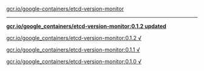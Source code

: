 [gcr.io/google-containers/etcd-version-monitor](https://hub.docker.com/r/anjia0532/etcd-version-monitor/tags/) 

----
**[gcr.io/google_containers/etcd-version-monitor:0.1.2 updated](https://hub.docker.com/r/anjia0532/etcd-version-monitor/tags/)**

[gcr.io/google_containers/etcd-version-monitor:0.1.2 √](https://hub.docker.com/r/anjia0532/etcd-version-monitor/tags/)

[gcr.io/google_containers/etcd-version-monitor:0.1.1 √](https://hub.docker.com/r/anjia0532/etcd-version-monitor/tags/)

[gcr.io/google_containers/etcd-version-monitor:0.1.0 √](https://hub.docker.com/r/anjia0532/etcd-version-monitor/tags/)


